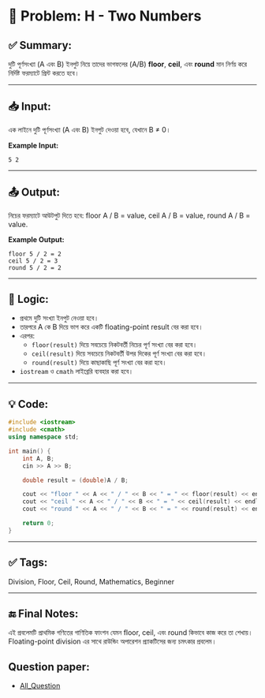 # 🧩 Problem: H - Two Numbers

## ✅ Summary:
দুটি পূর্ণসংখ্যা (A এবং B) ইনপুট নিয়ে তাদের ভাগফলের (A/B) **floor**, **ceil**, এবং **round** মান নির্ণয় করে নির্দিষ্ট ফরম্যাটে প্রিন্ট করতে হবে।

---

## 📥 Input:
এক লাইনে দুটি পূর্ণসংখ্যা (A এবং B) ইনপুট দেওয়া হবে, যেখানে B ≠ 0।

**Example Input:**

```
5 2
```
---
## 📤 Output:
নিচের ফরম্যাটে আউটপুট দিতে হবে:
floor A / B = value, ceil A / B = value, round A / B = value.

**Example Output:**
```
floor 5 / 2 = 2 
ceil 5 / 2 = 3 
round 5 / 2 = 2
```
---

## 🧠 Logic:
- প্রথমে দুটি সংখ্যা ইনপুট নেওয়া হবে।
- তারপরে A কে B দিয়ে ভাগ করে একটি floating-point result বের করা হবে।
- এরপর:
    - `floor(result)` দিয়ে সবচেয়ে নিকটবর্তী নিচের পূর্ণ সংখ্যা বের করা হবে।
    - `ceil(result)` দিয়ে সবচেয়ে নিকটবর্তী উপর দিকের পূর্ণ সংখ্যা বের করা হবে।
    - `round(result)` দিয়ে কাছাকাছি পূর্ণ সংখ্যা বের করা হবে।
- `iostream` ও `cmath` লাইব্রেরি ব্যবহার করা হবে।
---

## 💡 Code:
```cpp
#include <iostream>
#include <cmath>
using namespace std;

int main() {
    int A, B;
    cin >> A >> B;

    double result = (double)A / B;

    cout << "floor " << A << " / " << B << " = " << floor(result) << endl;
    cout << "ceil " << A << " / " << B << " = " << ceil(result) << endl;
    cout << "round " << A << " / " << B << " = " << round(result) << endl;

    return 0;
}
```

---

## ✅ Tags:
Division, Floor, Ceil, Round, Mathematics, Beginner

---

## 🔚 Final Notes:
এই প্রবলেমটি প্রাথমিক গণিতের গাণিতিক ফাংশন যেমন floor, ceil, এবং round কিভাবে কাজ করে তা শেখায়।
Floating-point division এর সাথে রাউন্ডিং অপারেশন প্র্যাকটিসের জন্য চমৎকার প্রবলেম।

## Question paper:
- [All_Question](../Question%20Paper/All_Question.pdf)
